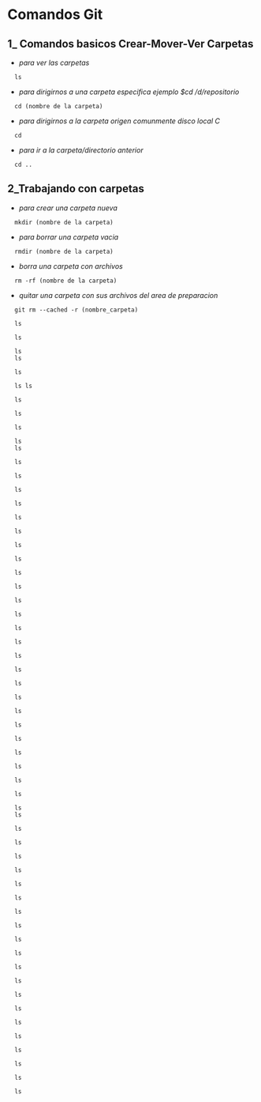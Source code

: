 # Comandos Git
## 1_ Comandos basicos Crear-Mover-Ver Carpetas
* *para ver las carpetas*
```
  ls
```
* *para dirigirnos a una carpeta especifica ejemplo $cd /d/repositorio*
```
  cd (nombre de la carpeta)
```
* *para dirigirnos a la carpeta origen comunmente disco local C*
```
  cd 
```
* *para ir a la carpeta/directorio anterior*
````
  cd ..
````
## 2_Trabajando con carpetas
* *para crear una carpeta nueva*
```
  mkdir (nombre de la carpeta)
```
* *para borrar una carpeta vacia*
```
  rmdir (nombre de la carpeta)
```
* *borra una carpeta con archivos*
```
  rm -rf (nombre de la carpeta)
```
* *quitar una carpeta con sus archivos del area de preparacion*
```
  git rm --cached -r (nombre_carpeta)
```

```
  ls
```
```
  ls
```
```
  ls
  ls
```
```
  ls
```
```
  ls ls
```
```
  ls
````
```
  ls
```
```
  ls
```
```
  ls
  ls
```
```
  ls
```
```
  ls
```
```
  ls
```
```
  ls
```
```
  ls
```
```
  ls
```
```
  ls
```
```
  ls
```
```
  ls
```
```
  ls
```
```
  ls
```
```
  ls
```
```
  ls
```
```
  ls
```
```
  ls
```
```
  ls
```
```
  ls
```
```
  ls
```
```
  ls
```
```
  ls
```
```
  ls
```
```
  ls
```
```
  ls
```
```
  ls
```
```
  ls
```
```
  ls
  ls
```
```
  ls
```
```
  ls
```
```
  ls
```
```
  ls
```
```
  ls
```
```
  ls
```
```
  ls
```
```
  ls
```
```
  ls
```
```
  ls
```
```
  ls
```
```
  ls
```
```
  ls
```
```
  ls
```
```
  ls
```
```
  ls
```
```
  ls
```
```
  ls
```
```
  ls
```
```
  ls
```
